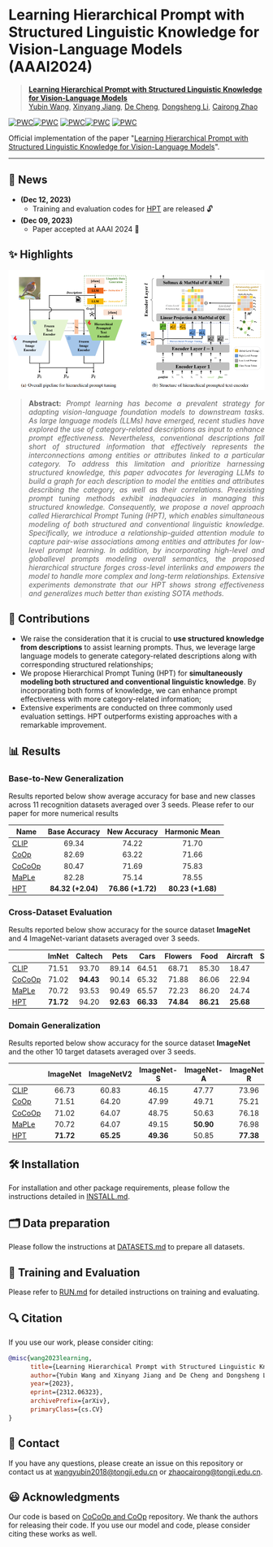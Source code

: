 # Learning Hierarchical Prompt with Structured Linguistic Knowledge for Vision-Language Models (AAAI2024)



> [**Learning Hierarchical Prompt with Structured Linguistic Knowledge for Vision-Language Models**](https://arxiv.org/abs/2312.06323)<br>
> [Yubin Wang](https://scholar.google.com/citations?user=mLeYNLoAAAAJ), [Xinyang Jiang](https://scholar.google.com/citations?user=JiTfWVMAAAAJ), [De Cheng](https://scholar.google.com/citations?user=180lASkAAAAJ), [Dongsheng Li](https://scholar.google.com/citations?user=VNg5rA8AAAAJ), [Cairong Zhao](https://scholar.google.com/citations?user=z-XzWZcAAAAJ)

[![PWC](https://img.shields.io/endpoint.svg?url=https://paperswithcode.com/badge/learning-hierarchical-prompt-with-structured/prompt-engineering-on-eurosat)](https://paperswithcode.com/sota/prompt-engineering-on-eurosat?p=learning-hierarchical-prompt-with-structured)[![PWC](https://img.shields.io/endpoint.svg?url=https://paperswithcode.com/badge/learning-hierarchical-prompt-with-structured/prompt-engineering-on-fgvc-aircraft)](https://paperswithcode.com/sota/prompt-engineering-on-fgvc-aircraft?p=learning-hierarchical-prompt-with-structured)
[![PWC](https://img.shields.io/endpoint.svg?url=https://paperswithcode.com/badge/learning-hierarchical-prompt-with-structured/prompt-engineering-on-imagenet-v2)](https://paperswithcode.com/sota/prompt-engineering-on-imagenet-v2?p=learning-hierarchical-prompt-with-structured)[![PWC](https://img.shields.io/endpoint.svg?url=https://paperswithcode.com/badge/learning-hierarchical-prompt-with-structured/prompt-engineering-on-sun397)](https://paperswithcode.com/sota/prompt-engineering-on-sun397?p=learning-hierarchical-prompt-with-structured)
[![PWC](https://img.shields.io/endpoint.svg?url=https://paperswithcode.com/badge/learning-hierarchical-prompt-with-structured/prompt-engineering-on-ucf101)](https://paperswithcode.com/sota/prompt-engineering-on-ucf101?p=learning-hierarchical-prompt-with-structured)


Official implementation of the paper "[Learning Hierarchical Prompt with Structured Linguistic Knowledge for Vision-Language Models](https://arxiv.org/abs/2312.06323)".


<hr />

## 📢 News
* **(Dec 12, 2023)**
  - Training and evaluation codes for [HPT](https://github.com/Vill-Lab/2024-AAAI-HPT) are released 🔓
* **(Dec 09, 2023)**
  * Paper accepted at AAAI 2024 :tada: 

## ✨ Highlights

![main figure](docs/main_figure.png)
> **<p align="justify"> Abstract:** *Prompt learning has become a prevalent strategy for adapting vision-language foundation models to downstream tasks. As large language models (LLMs) have emerged, recent studies have explored the use of category-related descriptions as input to enhance prompt effectiveness. Nevertheless, conventional descriptions fall short of structured information that effectively represents the interconnections among entities or attributes linked to a particular category. To address this limitation and prioritize harnessing structured knowledge, this paper advocates for leveraging LLMs to build a graph for each description to model the entities and attributes describing the category, as well as their correlations. Preexisting prompt tuning methods exhibit inadequacies in managing this structured knowledge. Consequently, we propose a novel approach called Hierarchical Prompt Tuning (HPT), which enables simultaneous modeling of both structured and conventional linguistic knowledge. Specifically, we introduce a relationship-guided attention module to capture pair-wise associations among entities and attributes for low-level prompt learning. In addition, by incorporating high-level and globallevel prompts modeling overall semantics, the proposed hierarchical structure forges cross-level interlinks and empowers the model to handle more complex and long-term relationships. Extensive experiments demonstrate that our HPT shows strong effectiveness and generalizes much better than existing SOTA methods.* </p>

## :rocket: Contributions

- We raise the consideration that it is crucial to **use structured knowledge from descriptions** to assist learning prompts. Thus, we leverage large language models to generate category-related descriptions along with corresponding structured relationships; 
- We propose Hierarchical Prompt Tuning (HPT) for **simultaneously modeling both structured and conventional linguistic knowledge**. By incorporating both forms of knowledge, we can enhance prompt effectiveness with more category-related information;
- Extensive experiments are conducted on three commonly used evaluation settings. HPT outperforms existing approaches with a remarkable improvement.

## 📊 Results
### Base-to-New Generalization
Results reported below show average accuracy for base and new classes across 11 recognition datasets averaged over 3 seeds. Please refer to our paper for more numerical results

| Name                                       |   Base Accuracy   |   New Accuracy    |   Harmonic Mean   |
| ------------------------------------------ | :---------------: | :---------------: | :---------------: |
| [CLIP](https://arxiv.org/abs/2103.00020)   |       69.34       |       74.22       |       71.70       |
| [CoOp](https://arxiv.org/abs/2109.01134)   |       82.69       |       63.22       |       71.66       |
| [CoCoOp](https://arxiv.org/abs/2203.05557) |       80.47       |       71.69       |       75.83       |
| [MaPLe](https://arxiv.org/abs/2210.03117)  |       82.28       |       75.14       |       78.55       |
| [HPT](https://arxiv.org/abs/2312.06323)    | **84.32 (+2.04)** | **76.86 (+1.72)** | **80.23 (+1.68)** |

### Cross-Dataset Evaluation

Results reported below show accuracy for the source dataset **ImageNet** and 4 ImageNet-variant datasets averaged over 3 seeds.

|                                            |   ImNet   |  Caltech  |   Pets    |   Cars    |  Flowers  |   Food    | Aircraft  |  SUN397   |    DTD    |  EuroSAT  |    UCF    | *Average* |
| ------------------------------------------ | :-------: | :-------: | :-------: | :-------: | :-------: | :-------: | :-------: | :-------: | :-------: | :-------: | :-------: | :-------: |
| [CLIP](https://arxiv.org/abs/2103.00020)   |   71.51   |   93.70   |   89.14   |   64.51   |   68.71   |   85.30   |   18.47   |   64.15   |   41.92   |   46.39   |   66.55   |   63.88   |
| [CoCoOp](https://arxiv.org/abs/2203.05557) |   71.02   | **94.43** |   90.14   |   65.32   |   71.88   |   86.06   |   22.94   |   67.36   |   45.73   |   45.37   |   68.21   |   65.74   |
| [MaPLe](https://arxiv.org/abs/2210.03117)  |   70.72   |   93.53   |   90.49   |   65.57   |   72.23   |   86.20   |   24.74   |   67.01   |   46.49   | **48.06** |   68.69   |   66.30   |
| [HPT](https://arxiv.org/abs/2312.06323)    | **71.72** |   94.20   | **92.63** | **66.33** | **74.84** | **86.21** | **25.68** | **68.75** | **50.87** |   47.36   | **70.50** | **67.74** |

### Domain Generalization

Results reported below show accuracy for the source dataset **ImageNet** and the other 10 target datasets averaged over 3 seeds.

|                                            | ImageNet  | ImageNetV2 | ImageNet-S | ImageNet-A | ImageNet-R | *Average* |
| :----------------------------------------- | :-------: | :--------: | :--------: | :--------: | :--------: | :-------: |
| [CLIP](https://arxiv.org/abs/2103.00020)   |   66.73   |   60.83    |   46.15    |   47.77    |   73.96    |   57.17   |
| [CoOp](https://arxiv.org/abs/2109.01134)   |   71.51   |   64.20    |   47.99    |   49.71    |   75.21    |   59.28   |
| [CoCoOp](https://arxiv.org/abs/2203.05557) |   71.02   |   64.07    |   48.75    |   50.63    |   76.18    |   59.90   |
| [MaPLe](https://arxiv.org/abs/2210.03117)  |   70.72   |   64.07    |   49.15    | **50.90**  |   76.98    |   60.26   |
| [HPT](https://arxiv.org/abs/2312.06323)    | **71.72** | **65.25**  | **49.36**  |   50.85    | **77.38**  | **60.71** |

## 🛠️ Installation 

For installation and other package requirements, please follow the instructions detailed in [INSTALL.md](docs/INSTALL.md). 

## 🗂️ Data preparation
Please follow the instructions at [DATASETS.md](docs/DATASETS.md) to prepare all datasets.


## 🧪 Training and Evaluation
Please refer to [RUN.md](docs/RUN.md) for detailed instructions on training and evaluating.

## 🔍 Citation
If you use our work, please consider citing:

```bibtex
@misc{wang2023learning,
      title={Learning Hierarchical Prompt with Structured Linguistic Knowledge for Vision-Language Models}, 
      author={Yubin Wang and Xinyang Jiang and De Cheng and Dongsheng Li and Cairong Zhao},
      year={2023},
      eprint={2312.06323},
      archivePrefix={arXiv},
      primaryClass={cs.CV}
}
```

## 📧 Contact
If you have any questions, please create an issue on this repository or contact us at wangyubin2018@tongji.edu.cn or zhaocairong@tongji.edu.cn.


## 😃 Acknowledgments

Our code is based on [CoCoOp and CoOp](https://github.com/KaiyangZhou/CoOp) repository. We thank the authors for releasing their code. If you use our model and code, please consider citing these works as well.

